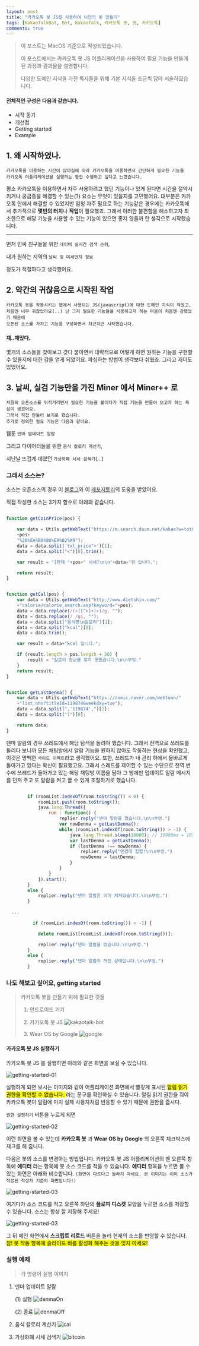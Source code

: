 ```yaml
---
layout: post
title: "카카오톡 봇 JS를 사용하여 나만의 봇 만들기"
tags: [KakaoTalkBot, Bot, KakaoTalk, 카카오톡 봇, 봇, 카카오톡]
comments: true
---
```


> 이 포스트는 MacOS 기준으로 작성되었습니다.
>
> 이 포스트에서는 카카오톡 봇 JS 어플리케이션을 사용하여 필요 기능을 만들게 된 과정과 결과물을 설명합니다.
>
> 다양한 도메인 지식을 가진 독자들을 위해 기본 지식을 조금씩 담아 서술하였습니다.

#### 전체적인 구성은 다음과 같습니다.
* 시작 동기
* 개선점
* Getting started
* Example

## 1. 왜 시작하였나.
```
카카오톡을 이용하는 시간이 많아짐에 따라 카카오톡을 이용하면서 간단하게 필요한 기능을 
카카오톡 어플리케이션을 실행하는 동안 수행하고 싶다고 느꼈습니다.
```

평소 카카오톡을 이용하면서 자주 사용하려고 했던 기능이나 있게 된다면 시간을 절약시키거나
궁금증을 해결할 수 있는(?) 요소는 무엇이 있을지를 고민했어요. 대부분은 카카오톡 안에서 해결할 수 있었지만
엄청 자주 필요로 하는 기능같은 경우에는 카카오톡에서 추가적으로 **몇번의 터치**나 **작업**이 필요했죠. 
그래서 이러한 불편함을 해소하고자 최소한으로 해당 기능을 사용할 수 있는 기능이 있으면 좋지 않을까 란 생각으로 시작했습니다.

---

먼저 인싸 친구들을 위한 `네이버 실시간 검색 순위`,

내가 원하는 지역의 `날씨 및 미세먼지 정보`

정도가 적절하다고 생각했어요.

## 2. 약간의 귀찮음으로 시작된 작업

```
카카오톡 봇을 작동시키는 앱에서 사용되는 JS(javascript)에 대한 도메인 지식이 적었고,
처음엔 너무 귀찮았어요(..) 난 그저 필요한 기능들을 사용하고자 하는 마음이 처음엔 강했었기 때문에
오픈된 소스를 가지고 기능을 구성하면서 차근차근 시작했습니다.
```

#### 재..재밌다.

몇개의 소스들을 찾아보고 갖다 붙이면서 대략적으로 어떻게 하면 원하는 기능을 구현할 수 있을지에 대한
감을 얻게 되었어요. 파싱하는 방법이 생각보다 쉬웠죠. 그리고 재미도 있었어요.

## 3. 날씨, 실검 기능만을 가진 Miner 에서 Miner++ 로

```
처음의 오픈소스를 뒤적거리면서 필요한 기능을 붙이다가 직접 기능을 만들어 보고자 하는 욕심이 생겼어요.
그래서 직접 만들어 보기로 했습니다.
추가로 정의한 필요 기능은 다음과 같아요.
```

웹툰 `덴마 업데이트 알람`

그리고 다이어터들을 위한 `음식 칼로리 계산기`,

지난날 뜨겁게 데였던 `가상화폐 시세 검색기`(...)


### 그래서 소스는?

소스는 오픈소스의 경우 이 [블로그](http://blog.naver.com/PostView.nhn?blogId=dt3141592&logNo=221459185203&parentCategoryNo=&categoryNo=35&viewDate=&isShowPopularPosts=true&from=search)와 이 [레포지토리](https://github.com/DarkTornado/KakaoTalkBot-Examples)의 도움을 받았어요.

직접 작성한 소스는 3가지 함수로 아래와 같습니다.

```javascript

function getCoinPrice(pos) {

    var data = Utils.getWebText("https://m.search.daum.net/kakao?w=tot&DA=SH1&q="
    +pos+
    "%20%EA%B0%80%EA%B2%A9");
    data = data.split('txt_price">')[1];
    data = data.split("<")[0].trim();

    var result = "[현재 "+pos+" 시세]\n\n"+data+"원 입니다.";

    return result;
}

```

```javascript

function getCal(pos) {
    var data = Utils.getWebText("http://www.dietshin.com/"
    +"calorie/calorie_search.asp?keyword="+pos);
    data = data.replace(/(<([^>]+)>)/g, "");
    data = data.replace(/ /gi, "");
    data = data.split("음식명\n칼로리")[1];
    data = data.split("kcal")[0];
    data = data.trim();

    var result = data+"kcal 입니다.";

    if (result.length > pos.length + 30) {
        result = "칼로리 정보를 찾지 못했습니다.\n\n부엉."
    }
    return result;
}

```

```javascript

function getLastDenma() {
    var data = Utils.getWebText("https://comic.naver.com/webtoon/"
    +"list.nhn?titleId=119874&weekday=tue");
    data = data.split(",'119874',")[1];
    data = data.split(")")[0];

    return data;
}

```

덴마 알람의 경우 쓰레드에서 해당 탐색을 돌려야 했습니다.
그래서 전역으로 쓰레드를 돌리다 보니까 모든 채팅방에서 알람 기능을 원하지 않아도
작동하는 현상을 확인했고, 이것은 명백한 `사이드 이펙트`라고 생각했어요.
또한, 쓰레드가 내 관리 하에서 올바르게 돌아가고 있다는 확신이 필요했고요.
그래서 스레드를 제어할 수 있는 수단으로 전역 변수에 쓰레드가 돌아가고 있는
해당 채팅방 이름을 담아 그 방에만 업데이트 알람 메시지를 던져 주고
또 알람을 켜고 끌 수 있게 조절하기로 했습니다.

```javascript

        if (roomList.indexOf(room.toString()) < 0) {
            roomList.push(room.toString());
            java.lang.Thread({
                run : function() {
                    replier.reply("덴마 알람을 켰습니다.\n\n부엉.")
                    var nowDenma = getLastDenma();
                    while (roomList.indexOf(room.toString()) > -1) {
                        java.lang.Thread.sleep(10000); // 10000ms = 10s
                        var lastDenma = getLastDenma();
                        if (lastDenma !== nowDenma) {
                            replier.reply("덴경대 집합!\n\n부엉.")
                            nowDenma = lastDenma;
                        }
                    }
                }
            }).start();
        }
        else {
            replier.reply("덴마 알람은 이미 켜져있습니다.\n\n부엉.")
        }

  ...
  
          if (roomList.indexOf(room.toString()) > -1) {

            delete roomList[roomList.indexOf(room.toString())];

            replier.reply("덴마 알람을 껐습니다.\n\n부엉.")
        }
        else {
            replier.reply("덴마 알람이 꺼진 상태입니다.\n\n부엉.")
        }
```

### 나도 해보고 싶어요, getting started

> 카카오톡 봇을 만들기 위해 필요한 것들
> 1. 안드로이드 기기
>
> 2. 카카오톡 봇 JS
> ![kakaotalk-bot]()
> 3. Wear OS by Google
> ![google](#)

#### 카카오톡 봇 JS 실행하기

카카오톡 봇 JS 를 실행하면 아래와 같은 화면을 보실 수 있습니다.

![getting-started-01](#)

실행하게 되면 보시는 이미지와 같이 어플리케이션 화면에서
빨갛게 표시된 <mark> 알림 읽기 권한을 확인할 수 없습니다. </mark>
라는 문구를 확인하실 수 있습니다. 
알림 읽기 권한을 줘야 카카오톡 봇이 알림에 마치 실제 사용자처럼 반응할 수 있기 때문에 권한을 줍시다.

`권한 설정하기` 버튼을 누르게 되면 

![getting-started-02](#)

이런 화면을 볼 수 있는데 **카카오톡 봇** 과 **Wear OS by Google** 의 오른쪽 체크박스에 체크를 해 줍니다.

다음은 봇의 소스를 변경하는 방법입니다.
카카오톡 봇 JS 어플리케이션의 맨 오른쪽 항목에 **에디터** 라는 항목에 봇 소스 코드를 적을 수 있습니다.
**에디터** 항목을 누르면 볼 수 있는 화면은 아래와 비슷합니다. `(화면이 다르다고 놀라지 마세요. 본 이미지는 이미 소스가 작성된 작성자 기준의 화면입니다!)`

![getting-started-03](#)

여기다가 소스 코드를 적고 오른쪽 하단의 **플로피 디스켓** 모양을 누르면 소스를 저장할 수 있습니다.
소스는 항상 잘 저장해 주세요!

![getting-started-03](#)

그 뒤 메인 화면에서 **스크립트 리로드** 버튼을 눌러 현재의 소스를 반영할 수 있습니다.
<mark> 참! 봇 작동 항목에 슬라이드 바를 활성화 해주는 것을 잊지 마세요! </mark>

### 실행 예제

> 각 명령어 실행 이미지

1. 덴마 업데이트 알람

    (1) 실행
    ![denmaOn](#)
    
    (2) 종료
    ![denmaOff](#)

2. 음식 칼로리 계산기
![cal](#)

3. 가상화폐 시세 검색기
![bitcoin](#)

